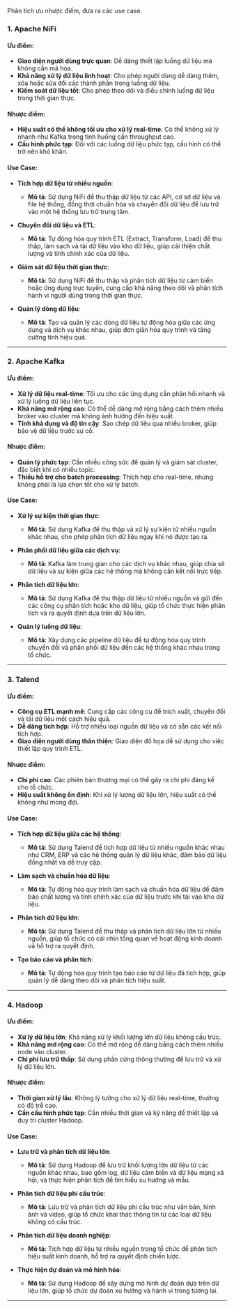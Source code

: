 Phân tích ưu nhược điểm, đưa ra các use case.

### 1. Apache NiFi

#### **Ưu điểm:**
- **Giao diện người dùng trực quan**: Dễ dàng thiết lập luồng dữ liệu mà không cần mã hóa.
- **Khả năng xử lý dữ liệu linh hoạt**: Cho phép người dùng dễ dàng thêm, xóa hoặc sửa đổi các thành phần trong luồng dữ liệu.
- **Kiểm soát dữ liệu tốt**: Cho phép theo dõi và điều chỉnh luồng dữ liệu trong thời gian thực.

#### **Nhược điểm:**
- **Hiệu suất có thể không tối ưu cho xử lý real-time**: Có thể không xử lý nhanh như Kafka trong tình huống cần throughput cao.
- **Cấu hình phức tạp**: Đối với các luồng dữ liệu phức tạp, cấu hình có thể trở nên khó khăn.

#### **Use Case:**
- **Tích hợp dữ liệu từ nhiều nguồn**:
  - **Mô tả**: Sử dụng NiFi để thu thập dữ liệu từ các API, cơ sở dữ liệu và file hệ thống, đồng thời chuẩn hóa và chuyển đổi dữ liệu để lưu trữ vào một hệ thống lưu trữ trung tâm.

- **Chuyển đổi dữ liệu và ETL**:
  - **Mô tả**: Tự động hóa quy trình ETL (Extract, Transform, Load) để thu thập, làm sạch và tải dữ liệu vào kho dữ liệu, giúp cải thiện chất lượng và tính chính xác của dữ liệu.

- **Giám sát dữ liệu thời gian thực**:
  - **Mô tả**: Sử dụng NiFi để thu thập và phân tích dữ liệu từ cảm biến hoặc ứng dụng trực tuyến, cung cấp khả năng theo dõi và phân tích hành vi người dùng trong thời gian thực.

- **Quản lý dòng dữ liệu**:
  - **Mô tả**: Tạo và quản lý các dòng dữ liệu tự động hóa giữa các ứng dụng và dịch vụ khác nhau, giúp đơn giản hóa quy trình và tăng cường tính hiệu quả.


---

### 2. Apache Kafka

#### **Ưu điểm:**
- **Xử lý dữ liệu real-time**: Tối ưu cho các ứng dụng cần phản hồi nhanh và xử lý luồng dữ liệu liên tục.
- **Khả năng mở rộng cao**: Có thể dễ dàng mở rộng bằng cách thêm nhiều broker vào cluster mà không ảnh hưởng đến hiệu suất.
- **Tính khả dụng và độ tin cậy**: Sao chép dữ liệu qua nhiều broker, giúp bảo vệ dữ liệu trước sự cố.

#### **Nhược điểm:**
- **Quản lý phức tạp**: Cần nhiều công sức để quản lý và giám sát cluster, đặc biệt khi có nhiều topic.
- **Thiếu hỗ trợ cho batch processing**: Thích hợp cho real-time, nhưng không phải là lựa chọn tốt cho xử lý batch.

#### **Use Case:**
- **Xử lý sự kiện thời gian thực**:
  - **Mô tả**: Sử dụng Kafka để thu thập và xử lý sự kiện từ nhiều nguồn khác nhau, cho phép phân tích dữ liệu ngay khi nó được tạo ra.

- **Phân phối dữ liệu giữa các dịch vụ**:
  - **Mô tả**: Kafka làm trung gian cho các dịch vụ khác nhau, giúp chia sẻ dữ liệu và sự kiện giữa các hệ thống mà không cần kết nối trực tiếp.

- **Phân tích dữ liệu lớn**:
  - **Mô tả**: Sử dụng Kafka để thu thập dữ liệu từ nhiều nguồn và gửi đến các công cụ phân tích hoặc kho dữ liệu, giúp tổ chức thực hiện phân tích và ra quyết định dựa trên dữ liệu lớn.

- **Quản lý luồng dữ liệu**:
  - **Mô tả**: Xây dựng các pipeline dữ liệu để tự động hóa quy trình chuyển đổi và phân phối dữ liệu đến các hệ thống khác nhau trong tổ chức.


---

### 3. Talend

#### **Ưu điểm:**
- **Công cụ ETL mạnh mẽ**: Cung cấp các công cụ để trích xuất, chuyển đổi và tải dữ liệu một cách hiệu quả.
- **Dễ dàng tích hợp**: Hỗ trợ nhiều loại nguồn dữ liệu và có sẵn các kết nối tích hợp.
- **Giao diện người dùng thân thiện**: Giao diện đồ họa dễ sử dụng cho việc thiết lập quy trình ETL.

#### **Nhược điểm:**
- **Chi phí cao**: Các phiên bản thương mại có thể gây ra chi phí đáng kể cho tổ chức.
- **Hiệu suất không ổn định**: Khi xử lý lượng dữ liệu lớn, hiệu suất có thể không như mong đợi.

#### **Use Case:**
- **Tích hợp dữ liệu giữa các hệ thống**:
  - **Mô tả**: Sử dụng Talend để tích hợp dữ liệu từ nhiều nguồn khác nhau như CRM, ERP và các hệ thống quản lý dữ liệu khác, đảm bảo dữ liệu đồng nhất và dễ truy cập.

- **Làm sạch và chuẩn hóa dữ liệu**:
  - **Mô tả**: Tự động hóa quy trình làm sạch và chuẩn hóa dữ liệu để đảm bảo chất lượng và tính chính xác của dữ liệu trước khi tải vào kho dữ liệu.

- **Phân tích dữ liệu lớn**:
  - **Mô tả**: Sử dụng Talend để thu thập và phân tích dữ liệu lớn từ nhiều nguồn, giúp tổ chức có cái nhìn tổng quan về hoạt động kinh doanh và hỗ trợ ra quyết định.

- **Tạo báo cáo và phân tích**:
  - **Mô tả**: Tự động hóa quy trình tạo báo cáo từ dữ liệu đã tích hợp, giúp quản lý dễ dàng theo dõi và phân tích hiệu suất.


---

### 4. Hadoop

#### **Ưu điểm:**
- **Xử lý dữ liệu lớn**: Khả năng xử lý khối lượng lớn dữ liệu không cấu trúc.
- **Khả năng mở rộng cao**: Có thể mở rộng dễ dàng bằng cách thêm nhiều node vào cluster.
- **Chi phí lưu trữ thấp**: Sử dụng phần cứng thông thường để lưu trữ và xử lý dữ liệu lớn.

#### **Nhược điểm:**
- **Thời gian xử lý lâu**: Không lý tưởng cho xử lý dữ liệu real-time, thường có độ trễ cao.
- **Cần cấu hình phức tạp**: Cần nhiều thời gian và kỹ năng để thiết lập và duy trì cluster Hadoop.

#### **Use Case:**
- **Lưu trữ và phân tích dữ liệu lớn**:
  - **Mô tả**: Sử dụng Hadoop để lưu trữ khối lượng lớn dữ liệu từ các nguồn khác nhau, bao gồm log, dữ liệu cảm biến và dữ liệu mạng xã hội, và thực hiện phân tích để tìm hiểu xu hướng và mẫu.

- **Phân tích dữ liệu phi cấu trúc**:
  - **Mô tả**: Lưu trữ và phân tích dữ liệu phi cấu trúc như văn bản, hình ảnh và video, giúp tổ chức khai thác thông tin từ các loại dữ liệu không có cấu trúc.

- **Phân tích dữ liệu doanh nghiệp**:
  - **Mô tả**: Tích hợp dữ liệu từ nhiều nguồn trong tổ chức để phân tích hiệu suất kinh doanh, hỗ trợ ra quyết định chiến lược.

- **Thực hiện dự đoán và mô hình hóa**:
  - **Mô tả**: Sử dụng Hadoop để xây dựng mô hình dự đoán dựa trên dữ liệu lớn, giúp tổ chức dự đoán xu hướng và hành vi trong tương lai.


---
